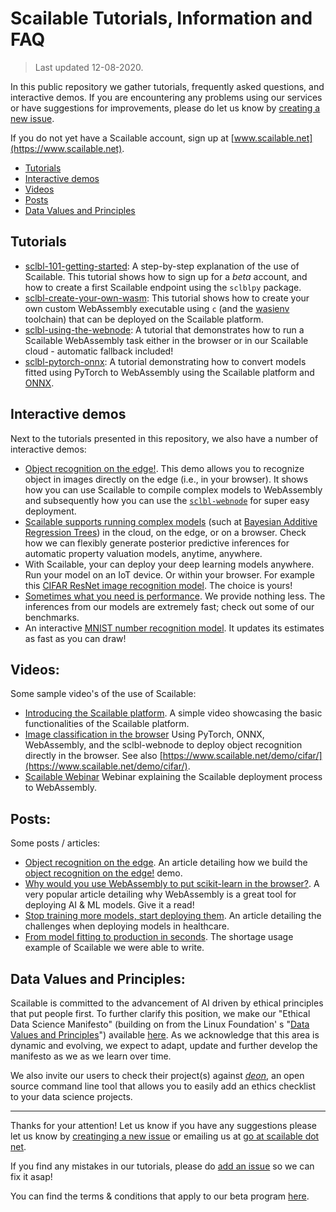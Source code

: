 # Scailable Tutorials, Information and FAQ
> Last updated 12-08-2020.

In this public repository we gather tutorials, frequently asked questions, and interactive demos. If you are encountering any problems using our services or have suggestions for improvements, please do let us know by [creating a new issue](https://github.com/scailable/sclbl-tutorials/issues/new). 

If you do not yet have a Scailable account, sign up at [www.scailable.net](https://www.scailable.net).

- [Tutorials](https://github.com/scailable/sclbl-tutorials#tutorials)
- [Interactive demos](https://github.com/scailable/sclbl-tutorials#interactive-demos)
- [Videos](https://github.com/scailable/sclbl-tutorials#videos)
- [Posts](https://github.com/scailable/sclbl-tutorials#posts)
- [Data Values and Principles](https://github.com/scailable/sclbl-tutorials#data-values-and-principles)

## Tutorials

* [sclbl-101-getting-started](https://github.com/scailable/sclbl-tutorials/tree/master/sclbl-101-getting-started): A step-by-step explanation of the use of Scailable. This tutorial shows how to sign up for a *beta* account, and how to create a first Scailable endpoint using the `sclblpy` package. 
* [sclbl-create-your-own-wasm](https://github.com/scailable/sclbl-tutorials/tree/master/sclbl-create-your-own-wasm): This tutorial shows how to create your own custom WebAssembly executable using `c` (and the [wasienv](https://medium.com/wasmer/wasienv-wasi-development-workflow-for-humans-1811d9a50345) toolchain) that can be deployed on the Scailable platform.
* [sclbl-using-the-webnode](https://github.com/scailable/sclbl-tutorials/tree/master/sclbl-using-the-webnode): A tutorial that demonstrates how to run a Scailable WebAssembly task either in the browser or in our Scailable cloud - automatic fallback included!
* [sclbl-pytorch-onnx](https://github.com/scailable/sclbl-tutorials/blob/master/sclbl-pytorch-onnx/README.md): A tutorial demonstrating how to convert models fitted using PyTorch to WebAssembly using the Scailable platform and [ONNX](http://onnx.ai).

## Interactive demos
Next to the tutorials presented in this repository, we also have a number of interactive demos:

* [Object recognition on the edge!](https://www.scailable.net/demo/cifar/). This demo allows you to recognize object in images directly on the edge (i.e., in your browser). It shows how you can use Scailable to compile complex models to WebAssembly and subsequently how you can use the [`sclbl-webnode`](https://github.com/scailable/sclbl-webnode) for super easy deployment.
* [Scailable supports running complex models](https://www.scailable.net/demo/avm/) (such at [Bayesian Additive Regression Trees](https://projecteuclid.org/euclid.aoas/1273584455)) in the cloud, on the edge, or on a browser. Check how we can flexibly generate posterior predictive inferences for automatic property valuation models, anytime, anywhere.
* With Scailable, your can deploy your deep learning models anywhere. Run your model on an IoT device. Or within your browser. For example this [CIFAR ResNet image recognition model](https://www.scailable.net/demo/cifar/). The choice is yours!
* [Sometimes what you need is performance](https://www.scailable.net/demo/bench/). We provide nothing less. The inferences from our models are extremely fast; check out some of our benchmarks.
* An interactive [MNIST number recognition model](https://www.scailable.net/demo/mnist/). It updates its estimates as fast as you can draw!

## Videos:
Some sample video's of the use of Scailable:

* [Introducing the Scailable platform](https://youtu.be/47wUrjtgFcs). A simple video showcasing the basic functionalities of the Scailable platform.
* [Image classification in the browser](https://www.youtube.com/watch?v=3m8V-zahU8g) Using PyTorch, ONNX, WebAssembly, and the sclbl-webnode to deploy object recognition directly in the browser. See also [https://www.scailable.net/demo/cifar/](https://www.scailable.net/demo/cifar/).
* [Scailable Webinar](https://www.youtube.com/watch?v=ldhTSQ6K_Co&feature=youtu.be) Webinar explaining the Scailable deployment process to WebAssembly.

## Posts:
Some posts / articles:

* [Object recognition on the edge](https://medium.com/@maurits.kaptein/object-recognition-on-the-edge-fc8aaaeb2c53). An article detailing how we build the [object recognition on the edge!](https://www.scailable.net/demo/cifar/) demo.
* [Why would you use WebAssembly to put scikit-learn in the browser?](https://towardsdatascience.com/why-would-you-use-webassembly-to-put-scikit-learn-in-the-browser-77671e8718d6). A very popular article detailing why WebAssembly is a great tool for deploying AI & ML models. Give it a read!
* [Stop training more models, start deploying them](https://towardsdatascience.com/stop-training-more-models-start-deploying-them-using-webassembly-49a3f178569e). An article detailing the challenges when deploying models in healthcare.
* [From model fitting to production in seconds](https://towardsdatascience.com/from-model-fitting-to-production-in-seconds-8e6823d87f5d). The shortage usage example of Scailable we were able to write.

## Data Values and Principles:

Scailable is committed to the advancement of AI driven by ethical principles that put people first. To further clarify this position, we make our "Ethical Data Science Manifesto" (building on from the Linux Foundation' s "[Data Values and Principles](https://datapractices.org/manifesto/)") available [here](https://github.com/scailable/sclbl-tutorials/blob/master/RESPONSIBLE-AI-MANIFESTO.md). As we acknowledge that this area is dynamic and evolving, we expect to adapt, update and further develop the manifesto as we as we learn over time. 

We also invite our users to check their project(s) against *[deon](https://deon.drivendata.org/)*, an open source command line tool that allows you to easily add an ethics checklist to your data science projects.



----------


Thanks for your attention! Let us know if you have any suggestions please let us know by [creatinging a new issue](https://github.com/scailable/sclbl-tutorials/issues/new) or emailing us at [go at scailable dot net](mailto:go@scailable.net).

If you find any mistakes in our tutorials, please do [add an issue](https://github.com/scailable/sclbl-tutorials/issues/new) so we can fix it asap!

You can find the terms & conditions that apply to our beta program [here](https://github.com/scailable/sclbl-tutorials/blob/master/terms/README.md).

